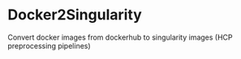 # Docker2Singularity
Convert docker images from dockerhub to singularity images (HCP preprocessing pipelines)
